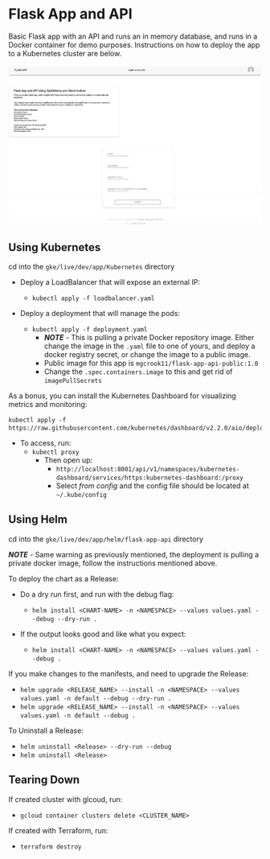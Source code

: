 # Flask App and API

Basic Flask app with an API and runs an in memory database, and runs in a Docker container for demo purposes. Instructions on how to deploy the app to a Kubernetes cluster are below.

![flask-app-api-1](/app/public/Flask-app-api-1.png)
![flask-app-api-1](/app/public/Flask-app-api-2.png)



## Using Kubernetes

cd into the `gke/live/dev/app/Kubernetes` directory

* Deploy a LoadBalancer that will expose an external IP:
  * `kubectl apply -f loadbalancer.yaml`

* Deploy a deployment that will manage the pods:
  * `kubectl apply -f deployment.yaml`
    * ***NOTE*** - This is pulling a private Docker repository image. Either change the image in the `.yaml` file to one of yours, and deploy a docker registry secret, or change the image to a public image.
    * Public image for this app is `mgcrook11/flask-app-api-public:1.0`
    * Change the `.spec.containers.image` to this and get rid of `imagePullSecrets`

As a bonus, you can install the Kubernetes Dashboard for visualizing metrics and monitoring:

```
kubectl apply -f https://raw.githubusercontent.com/kubernetes/dashboard/v2.2.0/aio/deploy/recommended.yaml
```
* To access, run:
  * `kubectl proxy`
    * Then open up:
      *  `http://localhost:8001/api/v1/namespaces/kubernetes-dashboard/services/https:kubernetes-dashboard:/proxy`
      *  Select *from config* and the config file should be located at `~/.kube/config`

## Using Helm

cd into the `gke/live/dev/app/helm/flask-app-api` directory

***NOTE*** - Same warning as previously mentioned, the deployment is pulling a private docker image, follow the instructions mentioned above.

To deploy the chart as a Release:
* Do a dry run first, and run with the debug flag:
  * `helm install <CHART-NAME> -n <NAMESPACE> --values values.yaml --debug --dry-run .`

* If the output looks good and like what you expect:
  * `helm install <CHART-NAME> -n <NAMESPACE> --values values.yaml --debug .`

If you make changes to the manifests, and need to upgrade the Release:

* `helm upgrade <RELEASE_NAME> --install -n <NAMESPACE> --values values.yaml -n default --debug --dry-run .`
* `helm upgrade <RELEASE_NAME> --install -n <NAMESPACE> --values values.yaml -n default --debug .`

To Uninstall a Release:

* `helm uninstall <Release> --dry-run --debug`
* `helm uninstall <Release>`


## Tearing Down

If created cluster with glcoud, run:
* `gcloud container clusters delete <CLUSTER_NAME>`

If created with Terraform, run:

* `terraform destroy`
